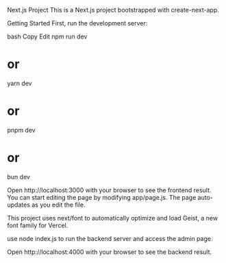 Next.js Project
This is a Next.js project bootstrapped with create-next-app.

Getting Started
First, run the development server:

bash
Copy
Edit
npm run dev

# or

yarn dev

# or

pnpm dev

# or

bun dev

Open http://localhost:3000 with your browser to see the frontend result.
You can start editing the page by modifying app/page.js. The page auto-updates as you edit the file.

This project uses next/font to automatically optimize and load Geist, a new font family for Vercel.

use node index.js to run the backend server and access the admin page.

Open http://localhost:4000 with your browser to see the backend result.

